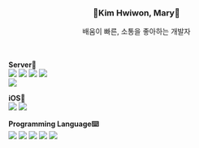 <div align=center>
<h3>🎄Kim Hwiwon, Mary🎄</h3> 
</div>

<div align=center>
배움이 빠른, 소통을 좋아하는 개발자
</div>

<br>
<br>

**Server📡**
<br>
<img src="https://img.shields.io/badge/Node.js-339933?style=flat-square&logo=Node.js&logoColor=white"/>
<img src="https://img.shields.io/badge/Express-000000?style=flat-square&logo=Express&logoColor=white"/>
<img src="https://img.shields.io/badge/Spring-6DB33F?style=flat-square&logo=Spring&logoColor=FFFFFF"/>
<img src="https://img.shields.io/badge/Spring Boot-6DB33F?style=flat-square&logo=Spring Boot&logoColor=FFFFFF"/>
<br>
<img src="https://img.shields.io/badge/MySQL-4479A1?style=flat-square&logo=MySQL&logoColor=white"/>

**iOS🍎**
<br>
<img src="https://img.shields.io/badge/UIkit-2396F3?style=flat-square&logo=UIkit&logoColor=white"/>
<img src="https://img.shields.io/badge/SwiftUI-F05138?style=flat-square&logo=SwiftUI&logoColor=white"/>

**Programming Language⌨️**
<br>
<img src="https://img.shields.io/badge/JavaScript-F7DF1E?style=flat-square&logo=JavaScript&logoColor=FFFFFF"/>
<img src="https://img.shields.io/badge/Java-007396?style=flat&logo=OpenJDK&logoColor=white"/>
<img src="https://img.shields.io/badge/-C++-00599C?style=flat-square&logo=C%2B%2B&logoColor=white"/>
<img src="https://img.shields.io/badge/Swift-F05138?style=flat-square&logo=Swift&logoColor=FFFFFF"/>
<img src="https://img.shields.io/badge/Python-3776AB?style=flat-square&logo=Python&logoColor=FFFFFF"/>

